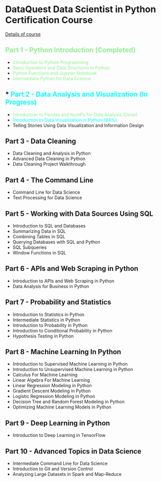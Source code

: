 # DataQuest Data Scientist in Python Certification Course

[Details of course](https://www.dataquest.io/path/data-scientist/)

## <span style="color:lightgreen;">Part 1 - Python Introduction (Completed)</span>
* <span style="color:lightgreen;">Introduction to Python Programming</span>
* <span style="color:lightgreen;">Basic Operators and Data Structures in Python</span>
* <span style="color:lightgreen;">Python Functions and Jupyter Notebook</span>
* <span style="color:lightgreen;">Intermediate Python for Data Science</span>

## * <span style="color:cyan;">Part 2 - Data Analysis and Visualization (In Progress)</span>
* <span style="color:lightgreen;">Introduction to Pandas and NumPy for Data Analysis (Done)</span>
* <span style="color:cyan;">Introduction to Data Visualization in Python (94%)</span>
* Telling Stories Using Data Visualization and Information Design

## Part 3 - Data Cleaning
* Data Cleaning and Analysis in Python
* Advanced Data Cleaning in Python
* Data Cleaning Project Walkthrough

## Part 4 - The Command Line
* Command Line for Data Science
* Text Processing for Data Science

## Part 5 - Working with Data Sources Using SQL
* Introduction to SQL and Databases
* Summarizing Data in SQL
* Combining Tables in SQL
* Querying Databases with SQL and Python
* SQL Subqueries
* Window Functions in SQL

## Part 6 - APIs and Web Scraping in Python
* Introduction to APIs and Web Scraping in Python
* Data Analysis for Business in Python

## Part 7 - Probability and Statistics
* Introduction to Statistics in Python
* Intermediate Statistics in Python
* Introduction to Probability in Python
* Introduction to Conditional Probability in Python
* Hypothesis Testing in Python

## Part 8 - Machine Learning In Python
* Introduction to Supervised Machine Learning in Python
* Introduction to Unsupervised Machine Learning in Python
* Calculus For Machine Learning
* Linear Algebra For Machine Learning
* Linear Regression Modeling in Python
* Gradient Descent Modeling in Python
* Logistic Regression Modeling in Python
* Decision Tree and Random Forest Modeling in Python
* Optimizing Machine Learning Models in Python

## Part 9 - Deep Learning in Python
* Introduction to Deep Learning in TensorFlow

## Part 10 - Advanced Topics in Data Science
* Intermediate Command Line for Data Science
* Introduction to Git and Version Control
* Analyzing Large Datasets in Spark and Map-Reduce
